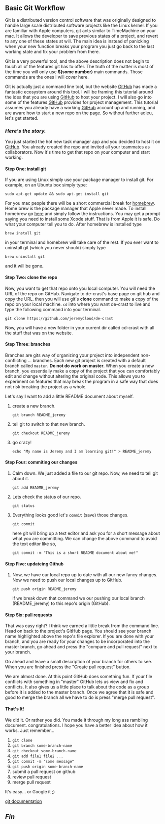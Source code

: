 ## Basic Git Workflow

Git is a distributed version control software that was originally designed to 
handle large scale distributed software projects like the Linux kernel. If you
are familiar with Apple computers, git acts similar to TimeMachine on your mac.
It allows the developer to save previous states of a project, and revert to any 
one of these states at will. The main idea is instead of panicking when your new 
function breaks your program you just go back to the last working state and fix 
your problem from there. 

Git is a very powerful tool, and the above description does not begin to touch
all of the features git has to offer. The truth of the matter is most of the 
time you will only use **$(some number)** main commands. Those commands are the ones
I will cover here.

Git is actually just a command line tool, but the website [GitHub][1] has made a
fantastic ecosystem around this tool. I will be framing this tutorial around 
the idea that you are using [GitHub][1] to host your project. I will 
also go into some of the features [GitHub][1] provides for project management.
This tutorial assumes you already have a working [GitHub][1] account up and 
running, and are aware how to start a new repo on the page. So without further 
adieu, let's get started.


### *Here's the story.*

You just started the hot new task manager app and you decided to host it on 
[GitHub][1]. You already created the repo and invited all your teammates as 
collaborators. Now it's time to get that repo on your computer and start 
working.

#### Step One: install git
If you are using Linux simply use your package manager to install git. For
example, on an Ubuntu box simply type:

```
sudo apt-get update && sudo apt-get install git
```

For you mac people there will be a short commercial break for [homebrew][2].
Home brew is the package manager that Apple never made. To install homebrew go
[here][2] and simply follow the instructions. You may get a prompt saying you 
need to install some Xcode stuff. That is from Apple it is safe. Do what your 
computer tell you to do. After homebrew is installed type

```
brew install git
```

in your terminal and homebrew will take care of the rest. If you ever want to 
uninstall git (which you never should) simply type

```
brew uninstall git
```

and it will be gone.

#### Step Two: clone the repo
Now, you want to get that repo onto you local computer. You will need the URL of
the repo on GitHub. Navigate to de-crast's base page on git hub and copy the 
URL. then you will use git's **clone** command to make a copy of the repo on 
your local machine. ```cd``` into where you want de-crast to live and type the
following command into your terminal.

```
git clone https://github.com/jeremyCloud/de-crast
```

Now, you will have a new folder in your current dir called cd-crast with all
the stuff that was on the website.

#### Step Three: branches 
Branches are gits way of organizing your project into independent 
non-conflicting ... branches. Each new git project is created with a default
branch called ```master```. **Do not do work on master**. When you create a new
branch, you essentially make a copy of the project that you can comfortably edit
and change without altering the original code. This allows you to experiment on
features that may break the program in a safe way that does not risk breaking 
the project as a whole.

Let's say I want to add a little README document about myself. 

 1. create a new branch.
    
    ```
    git branch README_jeremy
    ```

 2. tell git to switch to that new branch.

    ```
    git checkout README_jeremy
    ```

 3. go crazy!

    ```
    echo "My name is Jeremy and I am learning git!" > README_jeremy
    ```

#### Step Four: commiting our changes
 1. Calm down. We just added a file to our git repo. Now, we need to tell git about 
    it.

    ```
    git add README_jeremy
    ```
 
 2. Lets check the status of our repo.
    
    ```
    git status
    ```

 3. Everything looks good let's ```commit``` (save) those changes.
    
    ```
    git commit
    ```

    here git will bring up a text editor and ask you for a short message about
    what you are committing. We can change the above command to avoid the text
    editor like so,

    ```
    git commit -m "This is a short README document about me!"
    ```

#### Step Five: updateing Github
 1. Now, we have our local repo up to date with all our new fancy changes. Now 
    we need to push our local changes up to GitHub. 

    ```
    git push origin README_jeremy
    ```

    if we break down that command we our pushing our local branch 
    (README_jeremy) to this repo's origin (GitHub).

#### Step Six: pull requests
That was easy right? I think we earned a little break from the command line.
Head on back to the project's GitHub page. You should see your branch name
highlighted above the repo's file explorer. If you are done with your 
branch, and you are ready for your changes to be incorporated into the 
master branch, go ahead and press the "compare and pull request" next to 
your branch.

Go ahead and leave a small description of your branch for others to see. 
When you are finished press the "Create pull request" button.

We are almost done. At this point GitHub does something fun. If your file 
conflicts with something in "master" GitHub lets us view and fix and 
conflicts. It also gives us a little place to talk about the code as a 
group before it is added to the master branch. Once we agree that it is 
safe and good to merge the branch all we have to do is press "merge pull 
request".

#### That's It!
We did it. Or rather you did. You made it through my long ass rambling document.
congratulations. I hope you have a better idea about how it works. Just 
remember...

 1. ```git clone```
 2. ```git branch some-branch-name```
 3. ```git checkout some-branch-name```
 4. ```git add file1 file2 ...```
 5. ```git commit -m "some message"```
 6. ```git push origin some-branch-name```
 7. submit a pull request on github
 8. review pull request
 9. merge pull request

It's easy... or Google it ;)

[git documentation][3]

## *Fin*


[1]: https://github.com
[2]: https://brew.sh 
[3]: https://git-scm.com/documentation
